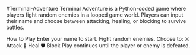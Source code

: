 #Terminal-Adventure
Terminal Adventure is a Python-coded game where players fight random enemies in a looped game world. Players can input their name and choose between attacking, healing, or blocking to survive battles.

How to Play
Enter your name to start.
Fight random enemies.
Choose to:
⚔️ Attack
💖 Heal
🛡️ Block
Play continues until the player or enemy is defeated.
